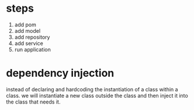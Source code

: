 # steps

1. add pom
2. add model
3. add repository 
4. add service 
5. run application


# dependency injection 

instead of declaring and hardcoding the instantiation of a class 
within a class. we will instantiate a new class outside the class and then 
inject it into the class that needs it. 
